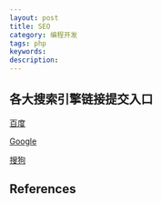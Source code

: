 ```yaml
---
layout: post
title: SEO
category: 编程开发
tags: php
keywords: 
description: 
---
```


## 各大搜索引擎链接提交入口

[百度](http://www.baidu.com/search/url_submit.html)

[Google](http://www.google.cn/intl/zh-CN/add_url.html)

[搜狗](http://www.sogou.com/feedback/urlfeedback.php)

## References